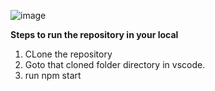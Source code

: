 ![image](https://github.com/user-attachments/assets/f1886015-c5a3-4e28-bd0b-3ce37f34f067)



**Steps to run the repository in your local**

1. CLone the repository
2. Goto that cloned folder directory in vscode.
3. run npm start
